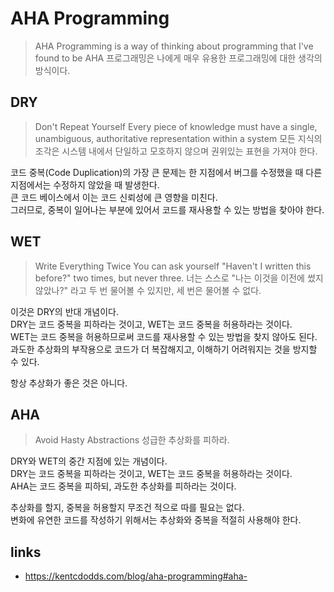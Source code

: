 # AHA Programming

> AHA Programming is a way of thinking about programming that I've found to be
> AHA 프로그래밍은 나에게 매우 유용한 프로그래밍에 대한 생각의 방식이다.

## DRY

> Don't Repeat Yourself
> Every piece of knowledge must have a single, unambiguous, authoritative representation within a system
> 모든 지식의 조각은 시스템 내에서 단일하고 모호하지 않으며 권위있는 표현을 가져야 한다.

코드 중복(Code Duplication)의 가장 큰 문제는 한 지점에서 버그를 수정했을 때 다른 지점에서는 수정하지 않았을 때 발생한다.\
큰 코드 베이스에서 이는 코드 신뢰성에 큰 영향을 미친다.\
그러므로, 중복이 일어나는 부분에 있어서 코드를 재사용할 수 있는 방법을 찾아야 한다.

## WET

> Write Everything Twice
> You can ask yourself "Haven't I written this before?" two times, but never three.
> 너는 스스로 "나는 이것을 이전에 썼지 않았나?" 라고 두 번 물어볼 수 있지만, 세 번은 물어볼 수 없다.

이것은 DRY의 반대 개념이다.\
DRY는 코드 중복을 피하라는 것이고, WET는 코드 중복을 허용하라는 것이다.\
WET는 코드 중복을 허용하므로써 코드를 재사용할 수 있는 방법을 찾지 않아도 된다.\
과도한 추상화의 부작용으로 코드가 더 복잡해지고, 이해하기 어려워지는 것을 방지할 수 있다.

항상 추상화가 좋은 것은 아니다.

## AHA

> Avoid Hasty Abstractions
> 성급한 추상화를 피하라.

DRY와 WET의 중간 지점에 있는 개념이다.\
DRY는 코드 중복을 피하라는 것이고, WET는 코드 중복을 허용하라는 것이다.\
AHA는 코드 중복을 피하되, 과도한 추상화를 피하라는 것이다.

추상화를 할지, 중복을 허용할지 무조건 적으로 따를 필요는 없다.\
변화에 유연한 코드를 작성하기 위해서는 추상화와 중복을 적절히 사용해야 한다.

## links

- <https://kentcdodds.com/blog/aha-programming#aha->
